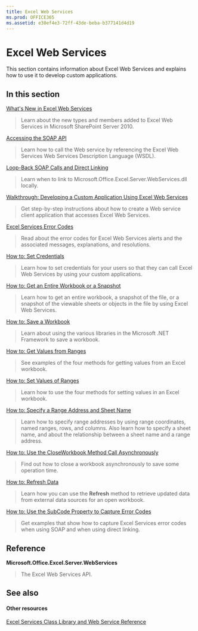 ```yaml
---
title: Excel Web Services
ms.prod: OFFICE365
ms.assetid: e30ef4e3-72ff-43de-beba-b377141d4d19
---
```



# Excel Web Services

This section contains information about Excel Web Services and explains how to use it to develop custom applications.
  
    
    


## In this section


 [What's New in Excel Web Services](what-s-new-in-excel-web-services.md)
  
    
    
> Learn about the new types and members added to Excel Web Services in Microsoft SharePoint Server 2010.
    
  
 [Accessing the SOAP API](accessing-the-soap-api.md)
  
    
    
> Learn how to call the Web service by referencing the Excel Web Services Web Services Description Language (WSDL).
    
  
 [Loop-Back SOAP Calls and Direct Linking](loop-back-soap-calls-and-direct-linking.md)
  
    
    
> Learn when to link to Microsoft.Office.Excel.Server.WebServices.dll locally.
    
  
 [Walkthrough: Developing a Custom Application Using Excel Web Services](walkthrough-developing-a-custom-application-using-excel-web-services.md)
  
    
    
> Get step-by-step instructions about how to create a Web service client application that accesses Excel Web Services.
    
  
 [Excel Services Error Codes](excel-services-error-codes.md)
  
    
    
> Read about the error codes for Excel Web Services alerts and the associated messages, explanations, and resolutions.
    
  
 [How to: Set Credentials](http://msdn.microsoft.com/library/fd26b635-355f-44e4-9ce8-2a3a2c3bab9b%28Office.15%29.aspx)
  
    
    
> Learn how to set credentials for your users so that they can call Excel Web Services by using your custom applications.
    
  
 [How to: Get an Entire Workbook or a Snapshot](how-to-get-an-entire-workbook-or-a-snapshot.md)
  
    
    
> Learn how to get an entire workbook, a snapshot of the file, or a snapshot of the viewable sheets or objects in the file by using Excel Web Services.
    
  
 [How to: Save a Workbook](http://msdn.microsoft.com/library/feb74f7a-2d8f-4672-911b-de85f8852aea%28Office.15%29.aspx)
  
    
    
> Learn about using the various libraries in the Microsoft .NET Framework to save a workbook.
    
  
 [How to: Get Values from Ranges](how-to-get-values-from-ranges.md)
  
    
    
> See examples of the four methods for getting values from an Excel workbook.
    
  
 [How to: Set Values of Ranges](how-to-set-values-of-ranges.md)
  
    
    
> Learn how to use the four methods for setting values in an Excel workbook.
    
  
 [How to: Specify a Range Address and Sheet Name](how-to-specify-a-range-address-and-sheet-name.md)
  
    
    
> Learn how to specify range addresses by using range coordinates, named ranges, rows, and columns. Also learn how to specify a sheet name, and about the relationship between a sheet name and a range address.
    
  
 [How to: Use the CloseWorkbook Method Call Asynchronously](how-to-use-the-closeworkbook-method-call-asynchronously.md)
  
    
    
> Find out how to close a workbook asynchronously to save some operation time.
    
  
 [How to: Refresh Data](how-to-refresh-data.md)
  
    
    
> Learn how you can use the **Refresh** method to retrieve updated data from external data sources for an open workbook.
    
  
 [How to: Use the SubCode Property to Capture Error Codes](how-to-use-the-subcode-property-to-capture-error-codes.md)
  
    
    
> Get examples that show how to capture Excel Services error codes when using SOAP and when using direct linking.
    
  

## Reference


 **Microsoft.Office.Excel.Server.WebServices**
  
    
    
> The Excel Web Services API.
    
  

## See also


#### Other resources


  
    
    
 [Excel Services Class Library and Web Service Reference](http://msdn.microsoft.com/library/5dd9fbe2-9bc3-4869-9129-83c1a067cc5f%28Office.15%29.aspx)
